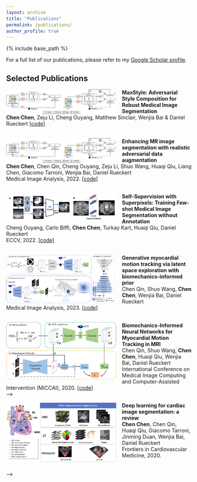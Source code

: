 ```yaml
---
layout: archive
title: "Publications"
permalink: /publications/
author_profile: true
---
```



{% include base_path %}

For a full list of our publications, please refer to my [Google Scholar profile](https://scholar.google.co.uk/citations?user=gPuRZmgAAAAJ&hl=en).

Selected Publications
------
<img align="left" width="300" src="/images/adversarialDA.jpg" style="margin-right: 15px" /> 

**MaxStyle: Adversarial Style Composition for Robust Medical Image Segmentation**\
**Chen Chen**, Zeju Li, Cheng Ouyang, Matthew Sinclair, Wenjia Bai & Daniel Rueckert \[[code](https://github.com/cherise215/MaxStyle/)\]<br />
<br />

<img align="left" width="300" src="/images/adversarialDA.jpg" style="margin-right: 15px" /> 

**Enhancing MR image segmentation with realistic adversarial data augmentation**\
**Chen Chen**, Chen Qin, Cheng Ouyang, Zeju Li, Shuo Wang, Huaqi Qiu, Liang Chen, Giacomo Tarroni, Wenjia Bai, Daniel Rueckert\
Medical Image Analysis, 2022. \[[code](https://github.com/cherise215/advchain)\] <br />
<br />

<img align="left" width="300" src="/images/fss.png" style="margin-right: 15px" /> 

**Self-Supervision with Superpixels: Training Few-shot Medical Image Segmentation without Annotation**\
Cheng Ouyang, Carlo Biffi, **Chen Chen**, Turkay Kart, Huaqi Qiu, Daniel Rueckert\
ECCV, 2022. \[[code](https://github.com/cheng-01037/Self-supervised-Fewshot-Medical-Image-Segmentation)\]<br />
<br />


<img align="left" width="300" src="/images/framework_v1.png" style="margin-right: 15px" /> 

**Generative myocardial motion tracking via latent space exploration with biomechanics-informed prior**\
Chen Qin, Shuo Wang, **Chen Chen**, Wenjia Bai, Daniel Rueckert\
Medical Image Analysis, 2023. \[[code](https://github.com/cq615/BIGM-motion-tracking)\]<br />
<br />


<img align="left" width="300" src="/images/BINN.png" style="margin-right: 15px" /> 

**Biomechanics-Informed Neural Networks for Myocardial Motion Tracking in MRI**\
Chen Qin, Shuo Wang, **Chen Chen**, Huaqi Qiu, Wenjia Bai, Daniel Rueckert\
International Conference on Medical Image Computing and Computer-Assisted Intervention (MICCAI), 2020. \[[code](https://github.com/cq615/Biomechanics-informed-motion-tracking)\] <br /> -->
<br />

<img align="left" width="300" src="/images/overview.jpeg" style="margin-right: 15px" /> 

**Deep learning for cardiac image segmentation: a review**\
**Chen Chen**, Chen Qin, Huaqi Qiu, Giacomo Tarroni, Jinming Duan, Wenjia Bai, Daniel Rueckert\
Frontiers in Cardiovascular Medicine, 2020. <br />
<br /><br />
 -->
